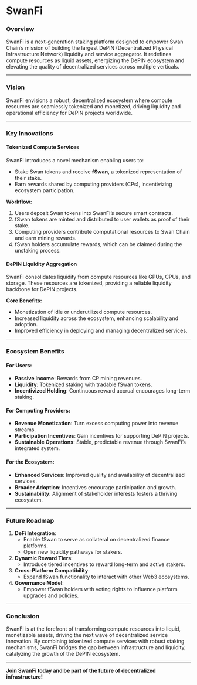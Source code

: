 # SwanFi

### Overview

SwanFi is a next-generation staking platform designed to empower Swan Chain’s mission of building the largest DePIN (Decentralized Physical Infrastructure Network) liquidity and service aggregator. It redefines compute resources as liquid assets, energizing the DePIN ecosystem and elevating the quality of decentralized services across multiple verticals.

***

### Vision

SwanFi envisions a robust, decentralized ecosystem where compute resources are seamlessly tokenized and monetized, driving liquidity and operational efficiency for DePIN projects worldwide.

***

### Key Innovations

#### Tokenized Compute Services

SwanFi introduces a novel mechanism enabling users to:

* Stake Swan tokens and receive **fSwan**, a tokenized representation of their stake.
* Earn rewards shared by computing providers (CPs), incentivizing ecosystem participation.

**Workflow:**

1. Users deposit Swan tokens into SwanFi’s secure smart contracts.
2. fSwan tokens are minted and distributed to user wallets as proof of their stake.
3. Computing providers contribute computational resources to Swan Chain and earn mining rewards.
4. fSwan holders accumulate rewards, which can be claimed during the unstaking process.

#### DePIN Liquidity Aggregation

SwanFi consolidates liquidity from compute resources like GPUs, CPUs, and storage. These resources are tokenized, providing a reliable liquidity backbone for DePIN projects.

**Core Benefits:**

* Monetization of idle or underutilized compute resources.
* Increased liquidity across the ecosystem, enhancing scalability and adoption.
* Improved efficiency in deploying and managing decentralized services.

***

### Ecosystem Benefits

#### For Users:

* **Passive Income**: Rewards from CP mining revenues.
* **Liquidity**: Tokenized staking with tradable fSwan tokens.
* **Incentivized Holding**: Continuous reward accrual encourages long-term staking.

#### For Computing Providers:

* **Revenue Monetization**: Turn excess computing power into revenue streams.
* **Participation Incentives**: Gain incentives for supporting DePIN projects.
* **Sustainable Operations**: Stable, predictable revenue through SwanFi’s integrated system.

#### For the Ecosystem:

* **Enhanced Services**: Improved quality and availability of decentralized services.
* **Broader Adoption**: Incentives encourage participation and growth.
* **Sustainability**: Alignment of stakeholder interests fosters a thriving ecosystem.

***

### Future Roadmap

1. **DeFi Integration**:
   * Enable fSwan to serve as collateral on decentralized finance platforms.
   * Open new liquidity pathways for stakers.
2. **Dynamic Reward Tiers**:
   * Introduce tiered incentives to reward long-term and active stakers.
3. **Cross-Platform Compatibility**:
   * Expand fSwan functionality to interact with other Web3 ecosystems.
4. **Governance Model**:
   * Empower fSwan holders with voting rights to influence platform upgrades and policies.

***

### Conclusion

SwanFi is at the forefront of transforming compute resources into liquid, monetizable assets, driving the next wave of decentralized service innovation. By combining tokenized compute services with robust staking mechanisms, SwanFi bridges the gap between infrastructure and liquidity, catalyzing the growth of the DePIN ecosystem.

***

**Join SwanFi today and be part of the future of decentralized infrastructure!**
